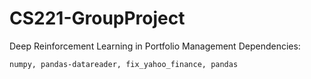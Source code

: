 # CS221-GroupProject

Deep Reinforcement Learning in Portfolio Management
Dependencies:
```
numpy, pandas-datareader, fix_yahoo_finance, pandas
```